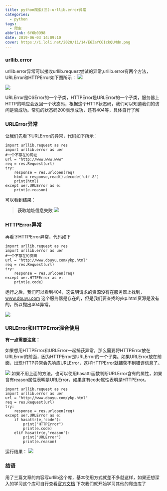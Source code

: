 ```yaml
---
title: python爬虫(三)-urllib.error异常
categories:
  - python
tags:
  - 爬虫
abbrlink: 6f6b0998
date: 2019-06-03 14:09:10
cover: https://i.loli.net/2020/11/14/E6ZaYCGIckQUMdn.png
---
```


### urllib.error
urllib.error异常可以接收urllib.request尝试的异常,urllib.error有两个方法，URLError和HTTPError如下图所示：
![](https://i.loli.net/2019/06/03/5cf4b01834b7660294.png)
<!--more-->
![](https://i.loli.net/2019/06/03/5cf4b0723cc0293255.png)

 URLError是OSError的一个子类，HTTPError是URLError的一个子类，服务器上HTTP的响应会返回一个状态码，根据这个HTTP状态码，我们可以知道我们的访问是否成功。常见的状态码200表示成功，还有404等，具体自行了解

### URLError异常
 让我们先看下URLError的异常，代码如下所示：
```
import urllib.request as res
import urllib.error as uer
#一个不存在的网址
url = "http://www.www.www"
req = res.Request(url)
try:
    response = res.urlopen(req)
    html = response,read().decode('utf-8')
    print(html)
except uer.URLError as e:
    print(e.reason)

```
可以看到结果：

>  **获取地址信息失败**
>  ![](https://i.loli.net/2019/06/03/5cf4b1bfc125a51857.png)


### HTTPError异常
再看下HTTPError异常，代码如下
```
import urllib.request as res
import urllib.error as uer
#一个不存在的页面
url = "http://www.douyu.com/ykp.html"
req = res.Request(url)
try:
    response = res.urlopen(req)
except uer.HTTPError as e:
    print(e.code)
```
运行之后，我们可以看到404，这说明请求的资源没有在服务器上找到，www.douyu.com 这个服务器是存在的，但是我们要查找的ykp.html资源是没有的，所以抛出404异常。


![](https://i.loli.net/2019/06/03/5cf4b440c730c96658.png)

### URLError和HTTPError混合使用


**有一点需要注意：**

如果想用HTTPError和URLError一起捕获异常，那么需要将HTTPError放在URLError的前面，因为HTTPError是URLError的一个子类。如果URLError放在前面，出现HTTP异常会先响应URLError，这样HTTPError就捕获不到错误信息了。

![](https://i.loli.net/2019/06/03/5cf4b69e468f547608.png)
如果不用上面的方法，也可以使用hasattr函数判断URLError含有的属性，如果含有reason属性表明是URLError，如果含有code属性表明是HTTPError。

```
import urllib.request as res
import urllib.error as uer
url = "http://www.douyu.com/ykp.html"
req = res.Request(url)
try:
    response = res.urlopen(req)
except uer.URLError as e:
    if hasattr(e,'code'):
        print("HTTPError")
        print(e.code)
    elif hasattr(e,'reason'):
        print("URLError")
        print(e.reason)
```
运行结果：
![](https://i.loli.net/2019/06/03/5cf4b81e5a64215238.png)
### 结语
用了三篇文章的内容写urllib这个库，基本使用方式就差不多就这样，如果还想深入的学习这个库可自行查看[官方文档](https://docs.python.org/3/library/urllib.html)  下次我们就开始学习其他的爬虫库了




















